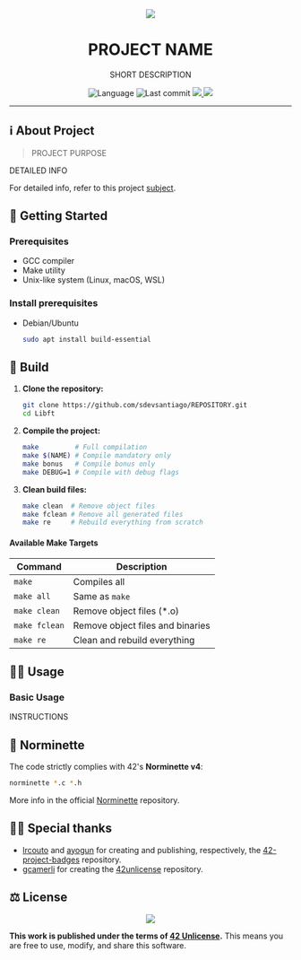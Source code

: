 <div align="center">

  <!-- Project badge -->
  <a href=".">
    <img src="assets/README/PROJECT BADGE">
  </a>

  <!-- Project name -->
  <h1>PROJECT NAME</h1>

  <!-- Short description -->
  <p>SHORT DESCRIPTION</p>

  <!-- Info badges -->
  <!-- <img src="https://img.shields.io/badge/Score-0%2F100-red?style=for-the-badge&labelColor=black" alt="Score"> -->
  <!-- <img src="https://img.shields.io/badge/Score-100%2F100-brightgreen?style=for-the-badge&labelColor=black" alt="Score"> -->
  <!-- <img src="https://img.shields.io/badge/Score-125%2F100-brightgreen?style=for-the-badge&labelColor=black" alt="Score"> -->
  <img src="https://img.shields.io/badge/Language-C-blue?style=for-the-badge&labelColor=black" alt="Language">

  <img src="https://img.shields.io/github/last-commit/sdevsantiago/REPOSITORY?display_timestamp=committer&style=for-the-badge&labelColor=black" alt="Last commit">

  <a href=".github/workflows/norminette.yml">
    <img src="https://github.com/sdevsantiago/REPOSITORY/actions/workflows/norminette.yml/badge.svg">
  </a>
  <a href=".github/workflows/makefile.yml">
    <img src="https://github.com/sdevsantiago/REPOSITORY/actions/workflows/makefile.yml/badge.svg">
  </a>

</div>

---

## ℹ️ About Project

> PROJECT PURPOSE

DETAILED INFO

For detailed info, refer to this project [subject](docs/en.subject.pdf).

## 🚀 Getting Started

### Prerequisites

- GCC compiler
- Make utility
- Unix-like system (Linux, macOS, WSL)

### Install prerequisites

- Debian/Ubuntu

  ```bash
  sudo apt install build-essential
  ```

## 🔧 Build

1. **Clone the repository:**
    ```bash
    git clone https://github.com/sdevsantiago/REPOSITORY.git
    cd Libft
    ```

2. **Compile the project:**
    ```bash
    make         # Full compilation
    make $(NAME) # Compile mandatory only
    make bonus   # Compile bonus only
    make DEBUG=1 # Compile with debug flags
    ```

3. **Clean build files:**
    ```bash
    make clean  # Remove object files
    make fclean # Remove all generated files
    make re     # Rebuild everything from scratch
    ```

#### Available Make Targets

| Command | Description |
|---------|-------------|
| `make` | Compiles all |
| `make all` | Same as `make` |
| `make clean` | Remove object files (*.o) |
| `make fclean` | Remove object files and binaries |
| `make re` | Clean and rebuild everything |

## 👨‍💻 Usage

### Basic Usage

INSTRUCTIONS

## 📏 Norminette

The code strictly complies with 42's **Norminette v4**:

```bash
norminette *.c *.h
```

More info in the official [Norminette](https://github.com/42school/norminette) repository.

## 🙇‍♂️ Special thanks

- [lrcouto](https://github.com/lrcouto) and [ayogun](https://github.com/ayogun) for creating and publishing, respectively, the [42-project-badges](https://github.com/ayogun/42-project-badges) repository.
- [gcamerli](https://github.com/gcamerli) for creating the [42unlicense](https://github.com/gcamerli/42unlicense) repository.

## ⚖️ License

<div align="center">

<a href="./LICENSE">
<img src="https://img.shields.io/badge/License-42_Unlicense-red?style=for-the-badge&labelColor=black">
</a>

</div>

**This work is published under the terms of [42 Unlicense](LICENSE).** This means you are free to use, modify, and share this software.
